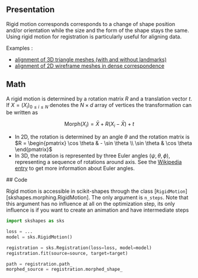 ## Presentation

Rigid motion corresponds corresponds to a change of shape position and/or orientation while the size and the form of the shape stays the same. Using rigid motion for registration is particularly useful for aligning data.

Examples :

- [alignment of 3D triangle meshes (with and without landmarks)](../../../generated/gallery/registration/plot_human_rigid.md)
- [alignment of 2D wireframe meshes in dense correspondence](../../../generated/gallery/registration/plot_circles_rigid.md)

## Math

A rigid motion is determined by a rotation matrix $R$ and a translation vector $t$. If $X = (X_i)_{0\leq i\leq N}$ denotes the $N \times d$ array of vertices the transformation can be written as

$$\text{Morph}(X_i) = \bar{X} + R (X_i - \bar{X}) + t$$

- In 2D, the rotation is determined by an angle $\theta$ and the rotation matrix is $R = \begin{pmatrix} \cos \theta & - \sin \theta \\ \sin \theta & \cos \theta \end{pmatrix}$
- In 3D, the rotation is represented by three Euler angles $(\psi, \theta, \phi)$, representing a sequence of rotations around axis. See the [Wikipedia entry](https://en.wikipedia.org/wiki/Euler_angles) to get more information about Euler angles.

## Code

Rigid motion is accessible in scikit-shapes through the class [`RigidMotion`][skshapes.morphing.RigidMotion]. The only argument is `n_steps`. Note that this argument has no influence at all on the optimization step, its only influence is if you want to create an animation and have intermediate steps

```python
import skshapes as sks

loss = ...
model = sks.RigidMotion()

registration = sks.Registration(loss=loss, model=model)
registration.fit(source=source, target=target)

path = registration.path_
morphed_source = registration.morphed_shape_
```